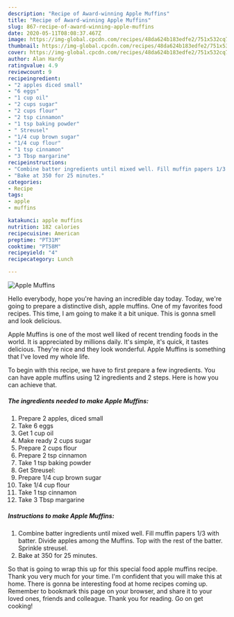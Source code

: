 ```yaml
---
description: "Recipe of Award-winning Apple Muffins"
title: "Recipe of Award-winning Apple Muffins"
slug: 867-recipe-of-award-winning-apple-muffins
date: 2020-05-11T08:08:37.467Z
image: https://img-global.cpcdn.com/recipes/48da624b183edfe2/751x532cq70/apple-muffins-recipe-main-photo.jpg
thumbnail: https://img-global.cpcdn.com/recipes/48da624b183edfe2/751x532cq70/apple-muffins-recipe-main-photo.jpg
cover: https://img-global.cpcdn.com/recipes/48da624b183edfe2/751x532cq70/apple-muffins-recipe-main-photo.jpg
author: Alan Hardy
ratingvalue: 4.9
reviewcount: 9
recipeingredient:
- "2 apples diced small"
- "6 eggs"
- "1 cup oil"
- "2 cups sugar"
- "2 cups flour"
- "2 tsp cinnamon"
- "1 tsp baking powder"
- " Streusel"
- "1/4 cup brown sugar"
- "1/4 cup flour"
- "1 tsp cinnamon"
- "3 Tbsp margarine"
recipeinstructions:
- "Combine batter ingredients until mixed well. Fill muffin papers 1/3 with batter. Divide apples among the Muffins. Top with the rest of the batter. Sprinkle streusel."
- "Bake at 350 for 25 minutes."
categories:
- Recipe
tags:
- apple
- muffins

katakunci: apple muffins 
nutrition: 182 calories
recipecuisine: American
preptime: "PT31M"
cooktime: "PT58M"
recipeyield: "4"
recipecategory: Lunch

---
```



![Apple Muffins](https://img-global.cpcdn.com/recipes/48da624b183edfe2/751x532cq70/apple-muffins-recipe-main-photo.jpg)

Hello everybody, hope you're having an incredible day today. Today, we're going to prepare a distinctive dish, apple muffins. One of my favorites food recipes. This time, I am going to make it a bit unique. This is gonna smell and look delicious.



Apple Muffins is one of the most well liked of recent trending foods in the world. It is appreciated by millions daily. It's simple, it's quick, it tastes delicious. They're nice and they look wonderful. Apple Muffins is something that I've loved my whole life.


To begin with this recipe, we have to first prepare a few ingredients. You can have apple muffins using 12 ingredients and 2 steps. Here is how you can achieve that.

<!--inarticleads1-->

##### The ingredients needed to make Apple Muffins:

1. Prepare 2 apples, diced small
1. Take 6 eggs
1. Get 1 cup oil
1. Make ready 2 cups sugar
1. Prepare 2 cups flour
1. Prepare 2 tsp cinnamon
1. Take 1 tsp baking powder
1. Get  Streusel:
1. Prepare 1/4 cup brown sugar
1. Take 1/4 cup flour
1. Take 1 tsp cinnamon
1. Take 3 Tbsp margarine




<!--inarticleads2-->

##### Instructions to make Apple Muffins:

1. Combine batter ingredients until mixed well. Fill muffin papers 1/3 with batter. Divide apples among the Muffins. Top with the rest of the batter. Sprinkle streusel.
1. Bake at 350 for 25 minutes.




So that is going to wrap this up for this special food apple muffins recipe. Thank you very much for your time. I'm confident that you will make this at home. There is gonna be interesting food at home recipes coming up. Remember to bookmark this page on your browser, and share it to your loved ones, friends and colleague. Thank you for reading. Go on get cooking!

